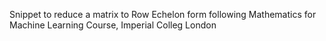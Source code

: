 Snippet to reduce a matrix to Row Echelon form following Mathematics for Machine Learning Course, Imperial Colleg London
